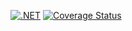 [![.NET](https://github.com/abenedykt/pest/actions/workflows/dotnet.yml/badge.svg)](https://github.com/abenedykt/pest/actions/workflows/dotnet.yml) [![Coverage Status](https://coveralls.io/repos/github/abenedykt/pest/badge.svg)](https://coveralls.io/github/abenedykt/pest)
